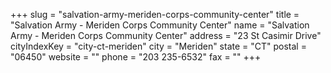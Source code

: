 +++
slug = "salvation-army-meriden-corps-community-center"
title = "Salvation Army - Meriden Corps Community Center"
name = "Salvation Army - Meriden Corps Community Center"
address = "23 St Casimir Drive"
cityIndexKey = "city-ct-meriden"
city = "Meriden"
state = "CT"
postal = "06450"
website = ""
phone = "203 235-6532"
fax = ""
+++
